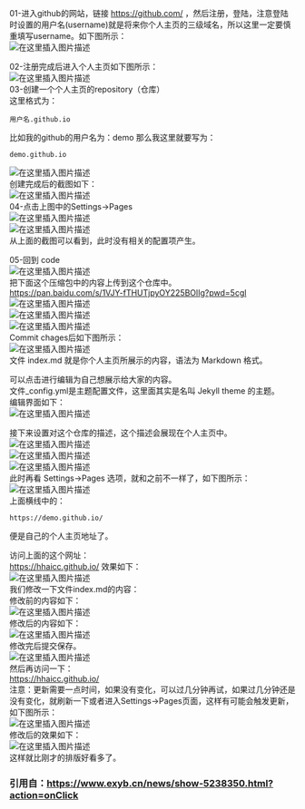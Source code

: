 01-进入github的网站，链接 https://github.com/ ，然后注册，登陆，注意登陆时设置的用户名(username)就是将来你个人主页的三级域名，所以这里一定要慎重填写username。如下图所示：  
![在这里插入图片描述](https://img-blog.csdnimg.cn/97ba80d178aa479a8e98244e15bb5823.png)

02-注册完成后进入个人主页如下图所示：  
![在这里插入图片描述](https://img-blog.csdnimg.cn/763ef8cb2cfa43beb001edf4c1cac808.png)  
03-创建一个个人主页的repository（仓库）  
这里格式为：

```
用户名.github.io
```

比如我的github的用户名为：demo
那么我这里就要写为：

```
demo.github.io
```

![在这里插入图片描述](https://img-blog.csdnimg.cn/d5b7a97fa70e44768c05789a289626d7.png)  
创建完成后的截图如下：  
![在这里插入图片描述](https://img-blog.csdnimg.cn/89f49b2ba05b4327b732b7a1194893c9.png)  
04-点击上图中的Settings→Pages  
![在这里插入图片描述](https://img-blog.csdnimg.cn/c85426ab798349ada9104dde4bf65074.png)  
![在这里插入图片描述](https://img-blog.csdnimg.cn/7702c2a7c3ad493fa20fa58cb3a47304.png)  
从上面的截图可以看到，此时没有相关的配置项产生。

05-回到 code  
![在这里插入图片描述](https://img-blog.csdnimg.cn/f54a54ba8000450d866984ef1b0748df.png)  
把下面这个压缩包中的内容上传到这个仓库中。  
https://pan.baidu.com/s/1VJY-fTHUTjpyOY225BOlIg?pwd=5cgl  
![在这里插入图片描述](https://img-blog.csdnimg.cn/afd5a99c30ec478c8b690cdefaa0995d.png)  
![在这里插入图片描述](https://img-blog.csdnimg.cn/17971f091d684b1aaad6d4130c424276.png)  
![在这里插入图片描述](https://img-blog.csdnimg.cn/af2ff3f4fba84396ba10530bbc701e20.png)  
Commit chages后如下图所示：  
![在这里插入图片描述](https://img-blog.csdnimg.cn/45fa9ab688434212b3e856751474fed3.png)  
文件 index.md 就是你个人主页所展示的内容，语法为 Markdown 格式。

可以点击进行编辑为自己想展示给大家的内容。  
文件\_config.yml是主题配置文件，这里面其实是名叫 Jekyll theme 的主题。  
编辑界面如下：  
![在这里插入图片描述](https://img-blog.csdnimg.cn/71bf4d5645e746f98146bfc45ed60692.png)

接下来设置对这个仓库的描述，这个描述会展现在个人主页中。  
![在这里插入图片描述](https://img-blog.csdnimg.cn/da628102df1c41719d90d21bce272fe7.png)  
![在这里插入图片描述](https://img-blog.csdnimg.cn/5e89661c0e114654bf2882ce602e5c92.png)  
![在这里插入图片描述](https://img-blog.csdnimg.cn/f97446972f4f4f50abf9ecdbb1047bb9.png)  
此时再看 Settings→Pages 选项，就和之前不一样了，如下图所示：  
![在这里插入图片描述](https://img-blog.csdnimg.cn/25de19f027cf4c5ca66ee5453de12d42.png)  
上面横线中的：

```
https://demo.github.io/
```

便是自己的个人主页地址了。

访问上面的这个网址：  
https://hhaicc.github.io/ 效果如下：  
![在这里插入图片描述](https://img-blog.csdnimg.cn/f765945658344a52bcc5fff5d0d6e07c.png)  
我们修改一下文件index.md的内容：  
修改前的内容如下：  
![在这里插入图片描述](https://img-blog.csdnimg.cn/057281f7fa4f4db0b8ae1f6e1f07e79d.png)  
修改后的内容如下：  
![在这里插入图片描述](https://img-blog.csdnimg.cn/5f904ce345314072b6da01a6e51d0172.png)  
修改完后提交保存。  
![在这里插入图片描述](https://img-blog.csdnimg.cn/3fc94d7e2f8342bd96b9079e43a98c4e.png)  
然后再访问一下：  
https://hhaicc.github.io/  
注意：更新需要一点时间，如果没有变化，可以过几分钟再试，如果过几分钟还是没有变化，就刷新一下或者进入Settings→Pages页面，这样有可能会触发更新，如下图所示：  
![在这里插入图片描述](https://img-blog.csdnimg.cn/233a7fa219fa4e399276d1f43ae524a4.png)  
修改后的效果如下：  
![在这里插入图片描述](https://img-blog.csdnimg.cn/c12934783e014525b2e80b4b0a839e79.png)  
这样就比刚才的排版好看多了。
### 引用自：https://www.exyb.cn/news/show-5238350.html?action=onClick